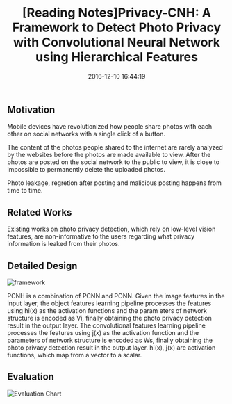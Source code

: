 ﻿---
title: '[Reading Notes]Privacy-CNH: A Framework to Detect Photo Privacy with Convolutional Neural Network using Hierarchical Features'
date: 2016-12-10 16:44:19
tags: [PCNH, CNN, Privacy Detect, Reading Notes]
comments: true
---

## Motivation

Mobile devices have revolutionized how people share photos with each other on social networks with a single click of a button.

The content of the photos people shared to the internet are rarely analyzed by the websites before the photos are made available to view. After the photos are posted on the social network to the public to view, it is close to impossible to permanently delete the uploaded photos.

Photo leakage, regretion after posting and malicious posting happens from time to time.
<!-- more-->
## Related Works

Existing works on photo privacy detection, which rely on low-level vision features, are non-informative to the users regarding what privacy information is leaked from their photos.

## Detailed Design

![framework](http://ohykn376o.bkt.clouddn.com/20161210PCNH1.jpg)

PCNH is a combination of PCNN and PONN. Given the image features in the input layer, the object features learning pipeline processes the features using hi(x) as the activation functions and the param eters of network structure is encoded as Vi, finally obtaining the photo privacy detection result in the output layer. The convolutional features learning pipeline processes the features using j(x) as the activation function and the parameters of network structure is encoded as Ws, finally obtaining the photo privacy detection result in the output layer. hi(x), j(x) are activation functions, which map from a vector to a scalar.

## Evaluation

![Evaluation Chart](http://ohykn376o.bkt.clouddn.com/20161210PCNH2.jpg)

